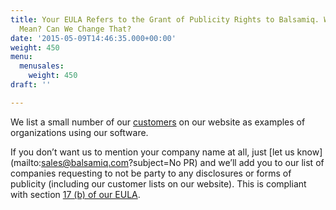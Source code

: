 ```yaml
---
title: Your EULA Refers to the Grant of Publicity Rights to Balsamiq. What Does That
  Mean? Can We Change That?
date: '2015-05-09T14:46:35.000+00:00'
weight: 450
menu:
  menusales:
    weight: 450
draft: ''

---
```


We list a small number of our [customers](https://balsamiq.com/company/customers/) on our website as examples of organizations using our software. 

If you don’t want us to mention your company name at all, just [let us know](mailto:sales@balsamiq.com?subject=No PR) and we’ll add you to our list of companies requesting to not be party to any disclosures or forms of publicity (including our customer lists on our website). This is compliant with section [17 (b) of our EULA](https://balsamiq.com/legal/terms/eula/#17).
